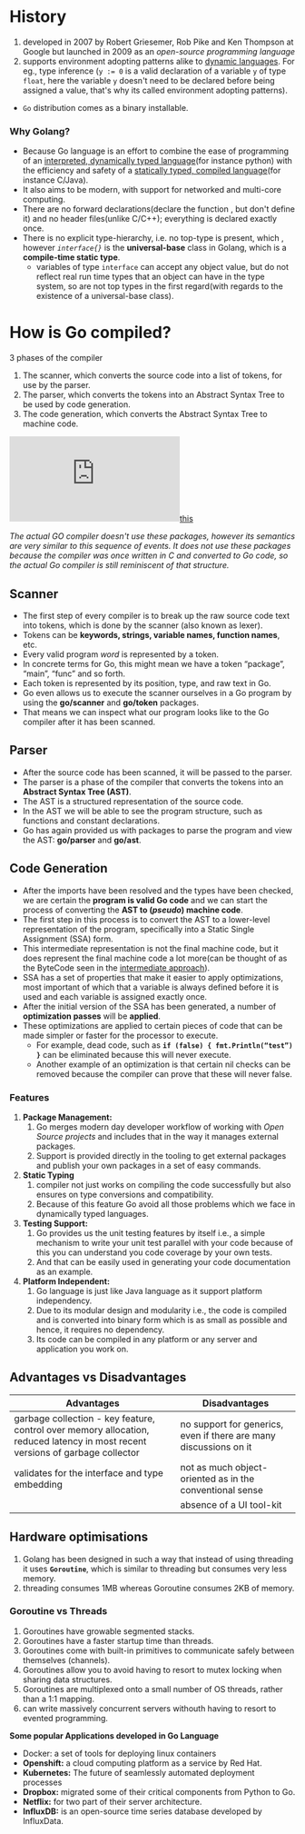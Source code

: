 # History

1. developed in 2007 by Robert Griesemer, Rob Pike and Ken Thompson at Google but launched in 2009 as an *open-source programming language*
2. supports environment adopting patterns alike to [dynamic languages](https://github.com/akshayDev17/DEVELOPER-NOTES/tree/master/programmingLanguagesTrivia#stdt). For eg., type inference (`y := 0` is a valid declaration of a variable `y` of type `float`, here the variable `y` doesn't need to be declared before being assigned a value, that's why its called environment adopting patterns).



* `Go` distribution comes as a binary installable.



### Why Golang?

* Because Go language is an effort to combine the ease of programming of an [interpreted, dynamically typed language](https://github.com/akshayDev17/DEVELOPER-NOTES/tree/master/programmingLanguagesTrivia#compiled-vs-interpreted-differences)(for instance python) with the efficiency and safety of a [statically typed, compiled language](https://github.com/akshayDev17/DEVELOPER-NOTES/tree/master/programmingLanguagesTrivia#compiled-vs-interpreted-differences)(for instance C/Java). 
* It also aims to be modern, with support for networked and multi-core computing.
* There are no forward declarations(declare the function , but don't define it) and no header files(unlike C/C++); everything is declared exactly once.
* There is no explicit type-hierarchy, i.e. no top-type is present, which , however *`interface{}`* is the **universal-base** class in Golang, which is a **compile-time static type**.
  * variables of type `interface` can accept any object value, but do not reflect real run time types that an object can have in the type system, so are not top types in the first regard(with regards to the existence of a universal-base class).

# How is Go compiled?

3 phases of the compiler

1. The scanner, which converts the source code into a list of tokens, for use by the parser.
2. The parser, which converts the tokens into an Abstract Syntax Tree to be used by code generation.
3. The code generation, which converts the Abstract Syntax Tree to machine code.



![equation](https://latex.codecogs.com/gif.latex?%7B%5Ccolor%7BRed%7D%20%5Ctextrm%7BPlease%20read%7D%7D)[this](https://getstream.io/blog/how-a-go-program-compiles-down-to-machine-code/)



*The actual GO compiler doesn't use these packages, however its semantics are very similar to this sequence of events. It does not use these packages because the compiler was once written in C and converted to Go code, so the actual Go compiler is still reminiscent of that structure.*



## Scanner<a name="GO-scanner"></a>

* The first step of every compiler is to break up the raw source code text into tokens, which is done by the scanner (also known as lexer). 
* Tokens can be **keywords, strings, variable names, function names**, etc. 
* Every valid program *word* is represented by a token. 
* In concrete terms for Go, this might mean we have a token “package”, “main”, “func” and so forth. 
* Each token is represented by its position, type, and raw text in Go. 
* Go even allows us to execute the scanner ourselves in a Go program by using the **go/scanner** and **go/token** packages. 
* That means we can inspect what our program looks like to the Go compiler after it has been scanned.



## Parser<a name="GO-parser"></a>

* After the source code has been scanned, it will be passed to the parser. 
* The parser is a phase of the compiler that converts the tokens into an **Abstract Syntax Tree (AST)**. 
* The AST is a structured representation of the source code. 
* In the AST we will be able to see the program structure, such as functions and constant declarations. 
* Go has again provided us with packages to parse the program and view the AST: **go/parser** and **go/ast**.



## Code Generation<a name="Go-code-generation"></a>

* After the imports have been resolved and the types have been checked, we are certain the **program is valid Go code** and we can start the process of converting the **AST to (*pseudo*) machine code**. 
* The first step in this process is to convert the AST to a lower-level representation of the program, specifically into a Static Single Assignment (SSA) form. 
* This intermediate representation is not the final machine code, but it does represent the final machine code a lot more(can be thought of as the ByteCode seen in the [intermediate approach](https://github.com/akshayDev17/DEVELOPER-NOTES/tree/master/programmingLanguagesTrivia#ia)). 
* SSA has a set of properties that make it easier to apply optimizations, most important of which that a variable is always defined before it is used and each variable is assigned exactly once. 
* After the initial version of the SSA has been generated, a number of **optimization passes** will be **applied**. 
* These optimizations are applied to certain pieces of code that can be made simpler or faster for the processor to execute. 
  * For example, dead code, such as **`if (false) { fmt.Println(“test”) }`** can be eliminated because this will never execute. 
  * Another example of an optimization is that certain nil checks can be removed because the compiler can prove that these will never false.



### Features

1. **Package Management:** 
   1. Go merges modern day developer workflow of working with *Open Source projects* and includes that in the way it manages external packages. 
   2. Support is provided directly in the tooling to get external packages and publish your own packages in a set of easy commands.
2. **Static Typing**
   1. compiler not just works on compiling the code successfully but also ensures on type conversions and compatibility. 
   2. Because of this feature Go avoid all those problems which we face in dynamically typed languages.
3. **Testing Support:** 
   1. Go provides us the unit testing features by itself i.e., a simple mechanism to write your unit test parallel with your code because of this you can understand you code coverage by your own tests.
   2. And that can be easily used in generating your code documentation as an example.
4. **Platform Independent:** 
   1. Go language is just like Java language as it support platform independency.
   2. Due to its modular design and modularity i.e., the code is compiled and is converted into binary form which is as small as possible and hence, it requires no dependency.
   3. Its code can be compiled in any platform or any server and application you work on.



## Advantages vs Disadvantages

| Advantages                                                   | Disadvantages                                                |
| ------------------------------------------------------------ | ------------------------------------------------------------ |
| garbage collection - key feature, control over memory allocation, reduced latency in most recent versions of garbage collector | no support for generics, even if there are many discussions on it |
| validates for the interface and type embedding               | not as much object-oriented as in the conventional sense     |
|                                                              | absence of a UI tool-kit                                     |





## Hardware optimisations

1. Golang has been designed in such a way that instead of using threading it uses **`Goroutine`**, which is similar to threading but consumes very less memory.
2. threading consumes 1MB whereas Goroutine consumes 2KB of memory.

### Goroutine vs Threads

1. Goroutines have growable segmented stacks.
2. Goroutines have a faster startup time than threads.
3. Goroutines come with built-in primitives to communicate safely between themselves (channels).
4. Goroutines allow you to avoid having to resort to mutex locking when sharing data structures.
5. Goroutines are multiplexed onto a small number of OS threads, rather than a 1:1 mapping.
6. can write massively concurrent servers withouth having to resort to evented programming.



**Some popular Applications developed in Go Language**

- Docker: a set of tools for deploying linux containers
- **Openshift:** a cloud computing platform as a service by Red Hat.
- **Kubernetes:** The future of seamlessly automated deployment processes
- **Dropbox:** migrated some of their critical components from Python to Go.
- **Netflix:** for two part of their server architecture.
- **InfluxDB:** is an open-source time series database developed by InfluxData.